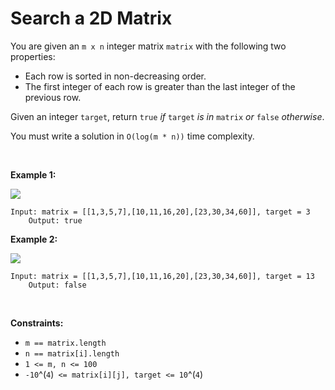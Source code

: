 # Search a 2D Matrix


You are given an `m x n` integer matrix `matrix` with the following two
properties:

- Each row is sorted in non-decreasing order.
- The first integer of each row is greater than the last integer of the
  previous row.

Given an integer `target`, return `true` *if* `target` *is in* `matrix`
*or* `false` *otherwise*.

You must write a solution in `O(log(m * n))` time complexity.

 

**Example 1:**

![](https://assets.leetcode.com/uploads/2020/10/05/mat.jpg)

    Input: matrix = [[1,3,5,7],[10,11,16,20],[23,30,34,60]], target = 3
        Output: true
        

**Example 2:**

![](https://assets.leetcode.com/uploads/2020/10/05/mat2.jpg)

    Input: matrix = [[1,3,5,7],[10,11,16,20],[23,30,34,60]], target = 13
        Output: false
        

 

**Constraints:**

- `m == matrix.length`
- `n == matrix[i].length`
- `1 <= m, n <= 100`
- `-10`^(`4`)` <= matrix[i][j], target <= 10`^(`4`)
